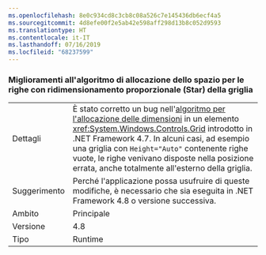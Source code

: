 ```yaml
---
ms.openlocfilehash: 8e0c934cd8c3cb8c08a526c7e145436db6ecf4a5
ms.sourcegitcommit: 4d8efe00f2e5ab42e598aff298d13b8c052d9593
ms.translationtype: HT
ms.contentlocale: it-IT
ms.lasthandoff: 07/16/2019
ms.locfileid: "68237599"
---
```

### <a name="improvements-to-grid-star-rows-space-allocating-algorithm"></a>Miglioramenti all'algoritmo di allocazione dello spazio per le righe con ridimensionamento proporzionale (Star) della griglia

|   |   |
|---|---|
|Dettagli|È stato corretto un bug nell'[algoritmo per l'allocazione delle dimensioni](https://github.com/Microsoft/dotnet/blob/master/Documentation/compatibility/wpf-grid-allocation-of-space-to-star-columns.md) in un elemento <xref:System.Windows.Controls.Grid> introdotto in .NET Framework 4.7.  In alcuni casi, ad esempio una griglia con <code>Height=&quot;Auto&quot;</code> contenente righe vuote, le righe venivano disposte nella posizione errata, anche totalmente all'esterno della griglia.|
|Suggerimento|Perché l'applicazione possa usufruire di queste modifiche, è necessario che sia eseguita in .NET Framework 4.8 o versione successiva.|
|Ambito|Principale|
|Versione|4.8|
|Tipo|Runtime|
